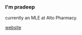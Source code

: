 ### I'm pradeep
currently an MLE at Alto Pharmacy.

<a href="https://pradeepsen.com">website</a>

<!---[Pradeep's GitHub stats](https://github-readme-stats.vercel.app/api?username=pradeepsen99&count_private=true&show_icons=true&theme=blue-green)

<!---
pradeepsen99/pradeepsen99 is a ✨ special ✨ repository because its `README.md` (this file) appears on your GitHub profile.
You can click the Preview link to take a look at your changes.
--->
